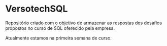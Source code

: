 # VersotechSQL

Repositório criado com o objetivo de armazenar as respostas dos desafios propostos no curso de SQL oferecido pela empresa.

Atualmente estamos na primeira semana de curso.
